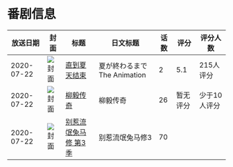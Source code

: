 # 番剧信息

|放送日期|封面|标题|日文标题|话数|评分|评分人数|
|---|---|---|---|---|---|---|
|2020-07-22|![封面](https://bangumi.tv/img/no_icon_subject.png)|[直到夏天结束](https://bangumi.tv/subject/306660)|夏が終わるまで The Animation|2|5.1|215人评分|
|2020-07-22|![封面](https://lain.bgm.tv/pic/cover/c/dd/7c/310233_rtsY2.jpg)|[柳毅传奇](https://bangumi.tv/subject/310233)|柳毅传奇|26|暂无评分|少于10人评分|
|2020-07-22|![封面](https://lain.bgm.tv/pic/cover/c/bd/4b/311817_WBB35.jpg)|[别惹流氓兔马修 第3季](https://bangumi.tv/subject/311817)|别惹流氓兔马修3|70|||
